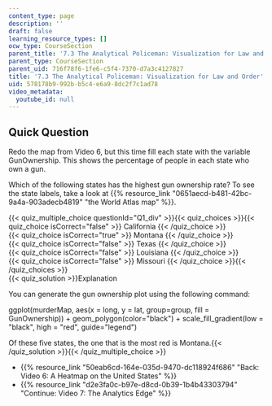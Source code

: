 ```yaml
---
content_type: page
description: ''
draft: false
learning_resource_types: []
ocw_type: CourseSection
parent_title: '7.3 The Analytical Policeman: Visualization for Law and Order'
parent_type: CourseSection
parent_uid: 716f78f6-1fe6-c5f4-7370-d7a3c4127827
title: '7.3 The Analytical Policeman: Visualization for Law and Order'
uid: 578178b9-992b-b5c4-e6a9-8dc2f7c1ad78
video_metadata:
  youtube_id: null
---
```

## Quick Question

Redo the map from Video 6, but this time fill each state with the variable GunOwnership. This shows the percentage of people in each state who own a gun.

Which of the following states has the highest gun ownership rate? To see the state labels, take a look at {{% resource_link "0651aecd-b481-42bc-9a4a-903adecb4819" "the World Atlas map" %}}.

{{< quiz_multiple_choice questionId="Q1_div" >}}{{< quiz_choices >}}{{< quiz_choice isCorrect="false" >}} California {{< /quiz_choice >}}  
{{< quiz_choice isCorrect="true" >}} Montana {{< /quiz_choice >}}  
{{< quiz_choice isCorrect="false" >}} Texas {{< /quiz_choice >}}  
{{< quiz_choice isCorrect="false" >}} Louisiana {{< /quiz_choice >}}  
{{< quiz_choice isCorrect="false" >}} Missouri {{< /quiz_choice >}}{{< /quiz_choices >}}  
{{< quiz_solution >}}Explanation

You can generate the gun ownership plot using the following command:

ggplot(murderMap, aes(x = long, y = lat, group=group, fill = GunOwnership)) + geom\_polygon(color="black") + scale\_fill\_gradient(low = "black", high = "red", guide="legend")

Of these five states, the one that is the most red is Montana.{{< /quiz_solution >}}{{< /quiz_multiple_choice >}}

- {{% resource_link "50eab6cd-164e-035d-9470-dc118924f686" "Back: Video 6: A Heatmap on the United States" %}}
- {{% resource_link "d2e3fa0c-b97e-d8cd-0b39-1b4b43303794" "Continue: Video 7: The Analytics Edge" %}}